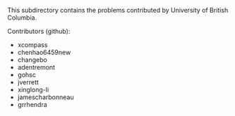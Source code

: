 This subdirectory contains the problems contributed by University of British Columbia.

Contributors (github):
* xcompass
* chenhao6459new
* changebo
* adentremont
* gohsc
* jverrett
* xinglong-li
* jamescharbonneau
* grrhendra
